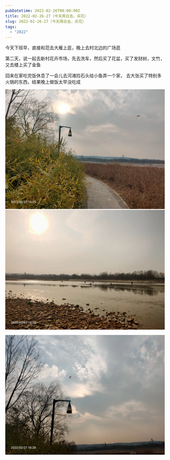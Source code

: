 ```yaml
---
pubDatetime: 2022-02-26T00:00:00Z
title: 2022-02-26-27（今天周日去，买花）
slug: 2022-02-26-27（今天周日去，买花）
tags:
  - "2022"
---
```


今天下班早，直接和范去大雁上逛，晚上去村北边的广场逛

第二天，说一起去新村花卉市场，先去洗车，然后买了花盆，买了发财树，文竹，又去楼上买了金鱼

回来在家吃完饭休息了一会儿去河滩捡石头给小鱼弄一个家， 去大张买了特别多火锅的东西，结果晚上做饭太早没吃成

![](../../img/6904315-f42d222633660241.jpg)
![](../../img/6904315-1edd06d27727e8a1.jpg)

![](../../img/6904315-da4ccc311e62cfd7.jpg)
